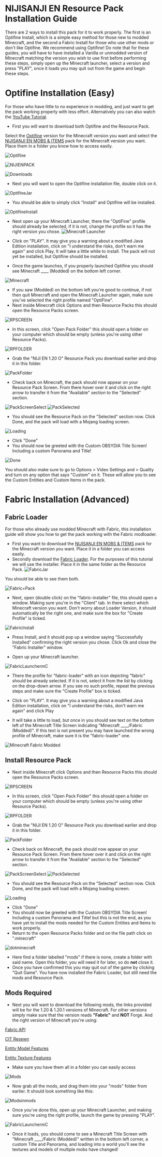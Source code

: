 # NIJISANJI EN Resource Pack Installation Guide

There are 2 ways to install this pack for it to work properly. The first is an Optifine Install, which is a simple easy method for those new to modded Minecraft, and the second a Fabric Install for those who use other mods or don't like Optifine. We recommend using Optifine! Do note that for these guides, you will have to have installed a Vanilla or unmodded version of Minecraft matching the version you wish to use first before performing these steps, simply open up the Minecraft launcher, select a version and press "PLAY", once it loads you may quit out from the game and begin these steps.

# Optifine Installation (Easy)

For those who have little to no experience in modding, and just want to get the pack working properly with less effort. Alternatively you can also watch the [YouTube Tutorial](https://youtu.be/dTARzDoH3G4).

- First you will want to download both Optifine and the Resource Pack. 

Select the [Optifine](https://optifine.net/downloads) version for the Minecraft version you want and select the [NIJISANJI EN MOBS & ITEMS](https://modrinth.com/resourcepack/project-nijisanji-en-osrp/version/sD3QuNkx) pack for the Minecraft version you want. Place them in a folder you know how to access easily.

![Optifine](https://cdn.discordapp.com/attachments/1122734119256854602/1131311130380349480/image.png)

![NIJIENPACK](https://cdn.discordapp.com/attachments/1122734119256854602/1131310341406597261/image.png)

![Downloads](https://cdn.discordapp.com/attachments/1131312669773795428/1131319645887025162/image.png) 

- Next you will want to open the Optifine installation file, double click on it.

![OptifineJar](https://cdn.discordapp.com/attachments/1131312669773795428/1131312685519220747/image.png)

- You should be able to simply click "Install" and Optifine will be installed.

![OptifineInstall](https://cdn.discordapp.com/attachments/1131312669773795428/1131313029322117190/image.png)

- Next open up your Minecraft Launcher, there the "OptiFine" profile should already be selected, if it is not, change the profile so it has the right version you chose.
![Minecraft Launcher](https://cdn.discordapp.com/attachments/1131312669773795428/1131314604077756517/image.png)

- Click on "PLAY". It may give you a warning about a modified Java Edition installation, click on "I understand the risks, don't warn me again" and click Play. It will take a little while to install. The pack will not yet be installed, but Optifine should be installed.
- Once the game launches, if you properly launched Optifine you should see Minecraft ____ (Modded) on the bottom left corner.

![Minecraft](https://cdn.discordapp.com/attachments/1131312669773795428/1131317416085962782/2023-07-19_15.09.27.png)

- If you saw (Modded) on the bottom left you're good to continue, if not then quit Minecraft and open the Minecraft Launcher again, make sure you've selected the right profile named "OptiFine".
- Next inside Minecraft click Options and then Resource Packs this should open the Resource Packs screen.

![RPSCREEN](https://cdn.discordapp.com/attachments/1131312669773795428/1131318353940709538/2023-07-19_15.15.04.png)

- In this screen, click "Open Pack Folder" this should open a folder on your computer which should be empty (unless you're using other Resource Packs).

![RPFOLDER](https://cdn.discordapp.com/attachments/1131312669773795428/1131318786977443870/image.png)

- Grab the "NIJI EN 1.20 O" Resource Pack you download earlier and drop it in this folder.

![PackFolder](https://cdn.discordapp.com/attachments/1131312669773795428/1131319974598807683/image.png)

- Check back on Minecraft, the pack should now appear on your Resource Pack Screen. From there hover over it and click on the right arrow to transfer it from the "Available" section to the "Selected" section.

![PackScreenSelect](https://cdn.discordapp.com/attachments/1131312669773795428/1131320151023820813/2023-07-19_15.22.12.png)
![PackSelected](https://cdn.discordapp.com/attachments/1131312669773795428/1131320763568361613/2023-07-19_15.24.38.png)

- You should see the Resource Pack on the "Selected" section now. Click Done, and the pack will load with a Mojang loading screen.

![Loading](https://cdn.discordapp.com/attachments/1131312669773795428/1131321158390779968/2023-07-19_15.26.10.png)

- Click "Done" 
- You should now be greeted with the Custom OBSYDIA Title Screen! Including a custom Panorama and Title!

![Done](https://cdn.discordapp.com/attachments/1131312669773795428/1131325550728839219/2023-07-19_15.43.16.png)

You should also make sure to go to Options > Video Settings and > Quality and turn on any option that says "Custom" on it. These will allow you to see the Custom Entities and Custom Items in the pack.

# Fabric Installation (Advanced)

## Fabric Loader

For those who already use modded Minecraft with Fabric, this installation guide will show you how to get the pack working with the Fabric modloader.
- First you want to download the [NIJISANJI EN MOBS & ITEMS](https://modrinth.com/resourcepack/project-nijisanji-en-osrp/version/sD3QuNkx) pack for the Minecraft version you want. Place it in a folder you can access easily.
- Secondly download the [Fabric Loader](https://fabricmc.net/use/installer/). For the purposes of this tutorial we will use the installer. Place it in the same folder as the Resource Pack.
![FabricJar](https://cdn.discordapp.com/attachments/1131312669773795428/1132093341840973884/image.png)

You should be able to see them both.

![Fabric+Pack](https://cdn.discordapp.com/attachments/1131312669773795428/1132094537213419630/image.png)

- Next, open (double click) on the "fabric-installer" file, this should open a window. Making sure you're in the "Client" tab. In there select which Minecraft version you want. Don't worry about Loader Version, it should automatically be the right one, and make sure the box for "Create Profile" is ticked.

![FabricInstall](https://cdn.discordapp.com/attachments/1131312669773795428/1132095735467348058/image.png)

- Press Install, and it should pop up a window saying "Successfully Installed" confirming the right version you chose. Click Ok and close the "Fabric Installer" window.

- Open up your Minecraft launcher. 

![FabricLaunchermC](https://cdn.discordapp.com/attachments/1131312669773795428/1132096679777161336/image.png)

- There the profile for "fabric-loader" with an icon depicting "fabric" should be already selected. If it is not, select it from the list by clicking on the drop-down arrow. If you see no such profile, repeat the previous steps and make sure the "Create Profile" box is ticked. 

- Click on "PLAY". It may give you a warning about a modified Java Edition installation, click on "I understand the risks, don't warn me again" and click Play

- It will take a little to load, but once in you should see text on the bottom left of the Minecraft Title Screen indicating "Minecraft ____/Fabric (Modded)". If this text is not present you may have launched the wrong profile of Minecraft, make sure it is the "fabric-loader" one.

![Minecraft Fabric Modded](https://cdn.discordapp.com/attachments/1131312669773795428/1132099764243148971/2023-07-21_18.59.51.png)

## Install Resource Pack

- Next inside Minecraft click Options and then Resource Packs this should open the Resource Packs screen.

![RPSCREEN](https://cdn.discordapp.com/attachments/1131312669773795428/1131318353940709538/2023-07-19_15.15.04.png)

- In this screen, click "Open Pack Folder" this should open a folder on your computer which should be empty (unless you're using other Resource Packs).

![RPFOLDER](https://cdn.discordapp.com/attachments/1131312669773795428/1131318786977443870/image.png)

- Grab the "NIJI EN 1.20 O" Resource Pack you download earlier and drop it in this folder.

![PackFolder](https://cdn.discordapp.com/attachments/1131312669773795428/1131319974598807683/image.png)

- Check back on Minecraft, the pack should now appear on your Resource Pack Screen. From there hover over it and click on the right arrow to transfer it from the "Available" section to the "Selected" section.

![PackScreenSelect](https://cdn.discordapp.com/attachments/1131312669773795428/1131320151023820813/2023-07-19_15.22.12.png)
![PackSelected](https://cdn.discordapp.com/attachments/1131312669773795428/1131320763568361613/2023-07-19_15.24.38.png)

- You should see the Resource Pack on the "Selected" section now. Click Done, and the pack will load with a Mojang loading screen.

![Loading](https://cdn.discordapp.com/attachments/1131312669773795428/1131321158390779968/2023-07-19_15.26.10.png)

- Click "Done" 
- You should now be greeted with the Custom OBSYDIA Title Screen! Including a custom Panorama and Title! but this is not the end, as you have yet to install the mods needed for the Custom Entities and Items to work properly.
- Return to the open Resource Packs folder and on the file path click on ".minecraft"

![dotminecraft](https://cdn.discordapp.com/attachments/1131312669773795428/1132103601649635449/image.png)

- Here find a folder labelled "mods" if there is none, create a folder with said name. Open this folder, you will need it for later, so do **not** close it.
- Once you have confirmed this you may quit out of the game by clicking "Quit Game". You have now installed the Fabric Loader, but still need the mods and Resource Pack.

## Mods Required

- Next you will want to download the following mods, the links provided will be for the 1.20 & 1.20.1 versions of Minecraft. For other versions simply make sure that the version reads **"Fabric"** and **NOT** Forge. And the right version of Minecraft you're using:

[Fabric API](https://modrinth.com/mod/fabric-api/version/0.85.0+1.20.1)

[CIT Resewn](https://modrinth.com/mod/cit-resewn/version/1.1.3+1.20)

[Entity Model Features](https://modrinth.com/mod/entity-model-features/version/b1pJegrh)

[Entity Texture Features](https://modrinth.com/mod/entitytexturefeatures/version/DpEWP7FH)

- Make sure you have them all in a folder you can easily access

![Mods](https://cdn.discordapp.com/attachments/1131312669773795428/1132104782757232780/image.png)

- Now grab all the mods, and drag them into your "mods" folder from earlier. It should look something like this:

![Modsinmods](https://cdn.discordapp.com/attachments/1131312669773795428/1132105292725891232/image.png)

- Once you've done this, open up your Minecraft Launcher, and making sure you're using the right profile, launch the game by pressing "PLAY".

![FabricLaunchermC](https://cdn.discordapp.com/attachments/1131312669773795428/1132096679777161336/image.png)

- Once it loads, you should come to see a Minecraft Title Screen with "Minecraft ____/Fabric (Modded)" written in the bottom left corner, a custom Title and Panorama, and loading into a world you'll see the textures and models of multiple mobs have changed!



